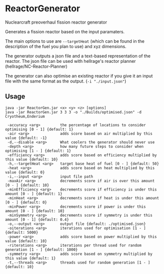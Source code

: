 # ReactorGenerator
 Nuclearcraft preoverhaul fission reactor generator
 
 Generates a fission reactor based on the input paramaters. 
 
 The main options to use are `--targetHeat` (which can be found in the description of the fuel you plan to use) and xyz dimensions. 
 
 The generator outputs a json file and a text-based representation of the reactor. The json file can be used with hellrage's reactor planner (hellrage/NC-Reactor-Planner)
 
 The generator can also optimise an existing reactor if you give it an input file with the same format as the output. (`-i "./input.json"`)

## Usage
```
java -jar ReactorGen.jar <x> <y> <z> [options]
java -jar ReactorGen.jar 3 3 3 -o "./Builds/optimised.json" -d Cryotheum,Enderium
```

```
 -accuracy <arg>         the percentage of locations to consider optimising [0 - 1] {default: 1}
 -air <arg>              adds score based on air multiplied by this value {default: -1}
 -d,--disable <arg>      What coolers the generator should never use
 -depth <arg>            how many future steps to consider when optimising [1 - ] {default: 1}
 -efficiency <arg>       adds score based on efficiency multiplied by this value {default: 10}
 -h,--targetHeat <arg>   target base heat of fuel [0 - ] {default: 50}
 -heat <arg>             adds score based on heat multiplied by this value {default: 0}
 -i,--input <arg>        input file path
 -maxAir <arg>           decrements score if air is over this amount [0 - ] {default: 10}
 -minEfficiency <arg>    decrements score if efficiency is under this amount [0 - ] {default: 1}
 -minHeat <arg>          decrements score if heat is under this amount [0 - ] {default: 0}
 -minPower <arg>         decrements score if power is under this amount [0 - ] {default: 10}
 -minSymmetry <arg>      decrements score if symmetry is under this amount [0 - 1] {default: 0.4}
 -o,--output <arg>       output file {default: ./optimised.json}
 -oiterations <arg>      iterations used for optimisation [1 - ] {default: 5000}
 -power <arg>            adds score based on power multiplied by this value {default: 10}
 -riterations <arg>      iterations per thread used for random generation [1 - ] {default: 1000}
 -symmetry <arg>         adds score based on symmetry multiplied by this value {default: 1}
 -t,--threads <arg>      threads used for random generation [1 - ] {default: 10}
 ```
